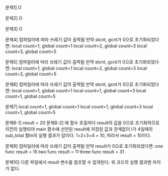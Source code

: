 문제1] O

문제2] O

문제3] O

문제4] 컴파일러에 따라 쓰레기 값이 출력됨
      만약 stcnt, gcnt가 0으로 초기화되었다면:
      local count=1, global count=1
      local count=2, global count=3
      local count=3, global count=5

문제5] 컴파일러에 따라 쓰레기 값이 출력됨
      만약 stcnt, gcnt가 0으로 초기화되었다면:
      local count=1, global count=1
      local count=2, global count=3
      local count=3, global count=5

문제6] 컴파일러에 따라 쓰레기 값이 출력됨
      만약 stcnt, gcnt가 0으로 초기화되었다면:
      local count=1, global count=1
      local count=1, global count=3
      local count=1, global count=5

문제7] local count=1, global count=1
      local count=1, global count=3
      local count=1, global count=5

문제8-1] result = 20
문제8-2] 매 함수 호출마다 result의 값을 0으로 초기화하므로 이전의 실행되어 main 함수에 선언된 result에 저장된 값과 관계없이
        I가 4일때의 sub_total 함tn의 실행 결과가 답이다. 1+2+3+4 = 10, 따라서 result = 10이다.

문제9] 컴파일러에 따라 쓰레기 값이 출력됨
      만약 result가 0으로 초기화되었다면:
      one func
      result = 15
      two func
      result = 11
      three func
      result = 31

문제10] 다른 파일에서 result 변수를 참조할 수 없게된다. 위 코드의 실행 결과엔 차이가 없다.
